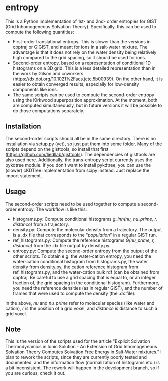 # entropy
This is a Python implementation of 1st- and 2nd- order entropies for GIST (Grid Inhomogeneous Solvation Theory). Specifically, this can be used to compute the following quantities:

* First-order translational entropy. This is slower than the versions in cpptraj or GIGIST, and meant for ions in a salt-water mixture. The advantage is that it does not rely on the water density being relatively high compared to the grid spacing, so it should be used for ions.
* Second-order entropy, based on a representation of conditional 1D histograms on a 3D grid. This is a less detailed representation than in the work by Gilson and coworkers (https://dx.doi.org/10.1021%2Facs.jctc.5b00939). On the other hand, it is easier to obtain converged results, especially for low-density components like ions.
* The same scripts can be used to compute the second-order entropy using the Kirkwood superposition approximation. At the moment, both are computed simultaneously, but in future versions it will be possible to do those computations separately.

## Installation
The second-order scripts should all be in the same directory. There is no installation via setup.py (yet), so just put them into some folder. Many of the scripts depend on the gisttools, so install that first (https://github.com/liedllab/gisttools). The dependencies of gisttools are also used here. Additionally, the trans-entropy script currently uses the pykdtree module. If you don't want to install pykdtree, you can use the (slower) cKDTree implementation from scipy instead. Just replace the import statement.

## Usage
The second-order scripts need to be used together to compute a second-order entropy. The workflow is like this:
* histograms.py: Compute conditional histograms *g_inh(nu, nu_prime, r, distance)* from a trajectory.
* density.py: Compute the molecular density from a trajectory. The output is a .dx file that corresponds to the "*population*" in a regular GIST run.
* ref_histograms.py: Compute the reference histograms *G(nu_prime, r, distance)* from the .dx file output by density.py.
* entropy.py: Compute the second-order entropy from the output of the other scripts. To obtain e.g. the water-cation entropy, you need the water-cation conditional histogram from histograms.py, the water density from density.py, the cation reference histogram from ref_histograms.py, and the water-cation bulk rdf (can be obtained from cpptraj. Be careful to use a grid spacing that is equal to, or an integer fraction of, the grid spacing in the conditional histogram). Furthermore, you need the reference densities (as in regular GIST), and the number of frames that were used to compute the density (the .dx file).

In the above, *nu* and *nu_prime* refer to molecular species (like water and cation), *r* is the position of a grid voxel, and *distance* is distance to such a grid voxel.

## Note
This is the version of the scripts used for the article "Explicit Solvation Thermodynamics in Ionic Solution - An Extension of Grid Inhomogeneous Solvation Theory Computes Solvation Free Energy in Salt-Water mixtures." I plan to rework the scripts, since they are currently poorly tested and documented, and the information flow (normalization of histograms etc.) is a bit inconsistent. The rework will happen in the development branch, so if you are curious, check it out.

